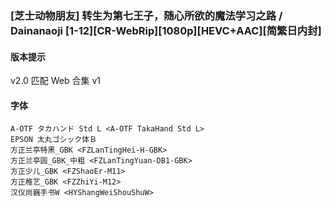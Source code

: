 ### [芝士动物朋友] 转生为第七王子，随心所欲的魔法学习之路 / Dainanaoji [1-12][CR-WebRip][1080p][HEVC+AAC][简繁日内封]
#### 版本提示
v2.0 匹配 Web 合集 v1

#### 字体
```
A-OTF タカハンド Std L <A-OTF TakaHand Std L>
EPSON 太丸ゴシック体Ｂ
方正兰亭特黑_GBK <FZLanTingHei-H-GBK>
方正兰亭圆_GBK_中粗 <FZLanTingYuan-DB1-GBK>
方正少儿_GBK <FZShaoEr-M11>
方正稚艺_GBK <FZZhiYi-M12>
汉仪尚巍手书W <HYShangWeiShouShuW>
```
